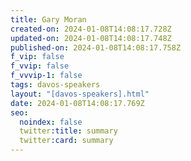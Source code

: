 ```yaml
---
title: Gary Moran
created-on: 2024-01-08T14:08:17.728Z
updated-on: 2024-01-08T14:08:17.748Z
published-on: 2024-01-08T14:08:17.758Z
f_vip: false
f_vvip: false
f_vvvip-1: false
tags: davos-speakers
layout: "[davos-speakers].html"
date: 2024-01-08T14:08:17.769Z
seo:
  noindex: false
  twitter:title: summary
  twitter:card: summary
---
```


